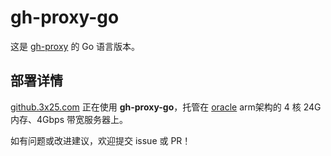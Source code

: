 # gh-proxy-go

这是 [gh-proxy](https://github.com/hunshcn/gh-proxy) 的 Go 语言版本。

## 部署详情

[github.3x25.com](http://github.3x25.com/) 正在使用 **gh-proxy-go**，托管在 [oracle](https://www.oracle.com/cloud/) arm架构的 4 核 24G 内存、4Gbps 带宽服务器上。


如有问题或改进建议，欢迎提交 issue 或 PR！
